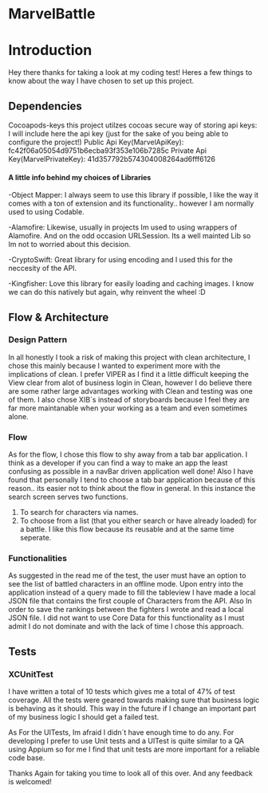 # MarvelBattle

# Introduction 
Hey there thanks for taking a look at my coding test! Heres a few things to know about the way I have chosen to set up this project.

## Dependencies
Cocoapods-keys this project utilzes cocoas secure way of storing api keys: I will include here the api key (just for the sake of you being able to configure the project!)
Public Api Key(MarvelApiKey): fc42f06a05054d9751b6ecba93f353e106b7285c 
Private Api Key(MarvelPrivateKey): 41d357792b574304008264ad6fff6126

#### A little info behind my choices of Libraries
-Object Mapper: I always seem to use this library if possible, I like the way it comes with a ton of extension and its functionality.. however I am normally used to using Codable.

-Alamofire: Likewise, usually in projects Im used to using wrappers of Alamofire. And on the odd occasion URLSession. Its a well mainted Lib so Im not to worried about this decision.

-CryptoSwift: Great library for using encoding and I used this for the neccesity of the API.

-Kingfisher: Love this library for easily loading and caching images. I know we can do this natively but again, why reinvent the wheel :D

## Flow & Architecture
### Design Pattern
In all honestly I took a risk of making this project with clean architecture, I chose this mainly because I wanted to experiment more with the implications of clean. I prefer VIPER as I find it a little difficult keeping the View clear from alot of business login in Clean, however I do believe there are some rather large advantages working with Clean and testing was one of them. I also chose XIB´s instead of storyboards because I feel they are far more maintanable when your working as a team and even sometimes alone. 

### Flow
As for the flow, I chose this flow to shy away from a tab bar application. I think as a developer if you can find a way to make an app the least confusing as possible in a navBar driven application well done! Also I have found that personally I tend to choose a tab bar application because of this reason.. its easier not to think about the flow in general. In this instance the search screen serves two functions.
1. To search for characters via names.
2. To choose from a list (that you either search or have already loaded) for a battle.
I like this flow because its reusable and at the same time seperate.

### Functionalities
As suggested in the read me of the test, the user must have an option to see the list of battled characters in an offline mode. Upon entry into the application instead of a query made to fill the tableview I have made a local JSON file that contains the first couple of Characters from the API. Also In order to save the rankings between the fighters I wrote and read a local JSON file. I did not want to use Core Data for this functionality as I must admit I do not dominate and with the lack of time I chose this approach.

## Tests
### XCUnitTest
I have written a total of 10 tests which gives me a total of 47% of test coverage. All the tests were geared towards making sure that business logic is behaving as it should. This way in the future if I change an important part of my business logic I should get a failed test.

As For the UITests, Im afraid I didn´t have enough time to do any. For developing I prefer to use Unit tests and a UITest is quite similar to a QA using Appium so for me I find that unit tests are more important for a reliable code base.

Thanks Again for taking you time to look all of this over. And any feedback is welcomed!
